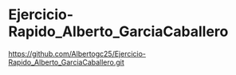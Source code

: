 # Ejercicio-Rapido_Alberto_GarciaCaballero

https://github.com/Albertogc25/Ejercicio-Rapido_Alberto_GarciaCaballero.git
